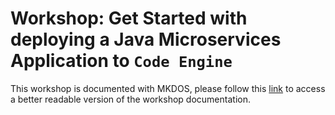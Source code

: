 # Workshop: Get Started with deploying a Java Microservices Application to `Code Engine`

This workshop is documented with MKDOS, please follow this [link](https://thomassuedbroecker.github.io/ce-cns) to access a better readable version of the workshop documentation.
